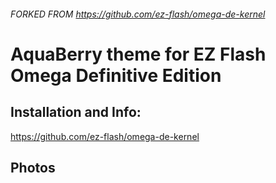 ###### FORKED FROM https://github.com/ez-flash/omega-de-kernel

# AquaBerry theme for EZ Flash Omega Definitive Edition

## Installation and Info:
https://github.com/ez-flash/omega-de-kernel

## Photos
